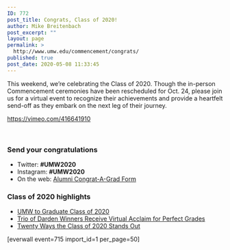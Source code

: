 ```yaml
---
ID: 772
post_title: Congrats, Class of 2020!
author: Mike Breitenbach
post_excerpt: ""
layout: page
permalink: >
  http://www.umw.edu/commencement/congrats/
published: true
post_date: 2020-05-08 11:33:45
---
```

This weekend, we’re celebrating the Class of 2020. Though the in-person Commencement ceremonies have been rescheduled for Oct. 24, please join us for a virtual event to recognize their achievements and provide a heartfelt send-off as they embark on the next leg of their journey.

https://vimeo.com/416641910

&nbsp;
<div class="clearfix">
<div class="one-half first">
<h3>Send your congratulations</h3>
<ul>
 	<li>Twitter: <strong>#UMW2020</strong></li>
 	<li>Instagram: <strong>#UMW2020</strong></li>
 	<li>On the web: <a href="https://www.alumni.umw.edu/s/1588/rd17/interior.aspx?sid=1588&amp;gid=1&amp;pgid=2621&amp;cid=6065">Alumni Congrat-A-Grad Form</a></li>
</ul>
</div>
<div class="one-half">
<h3>Class of 2020 highlights</h3>
<ul>
 	<li><a href="https://www.umw.edu/news/2020/05/09/umw-to-graduate-class-of-2020/">UMW to Graduate Class of 2020</a></li>
 	<li><a href="https://www.umw.edu/news/2020/05/09/trio-of-darden-winners-receive-virtual-acclaim-for-perfect-grades/">Trio of Darden Winners Receive Virtual Acclaim for Perfect Grades</a></li>
 	<li><a href="https://www.umw.edu/news/2020/05/08/twenty-ways-the-class-of-2020-stands-out/">Twenty Ways the Class of 2020 Stands Out</a></li>
</ul>
</div>
</div>
[everwall event=715 import_id=1 per_page=50]

<!--nextpage-->